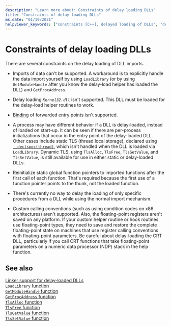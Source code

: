 ```yaml
---
description: "Learn more about: Constraints of delay loading DLLs"
title: "Constraints of delay loading DLLs"
ms.date: "01/19/2021"
helpviewer_keywords: ["constraints [C++], delayed loading of DLLs", "delayed loading of DLLs, constraints", "DLLs [C++], constraints"]
---
```

# Constraints of delay loading DLLs

There are several constraints on the delay loading of DLL imports.

- Imports of data can't be supported. A workaround is to explicitly handle the data import yourself by using `LoadLibrary` (or by using `GetModuleHandle` after you know the delay-load helper has loaded the DLL) and `GetProcAddress`.

- Delay loading *`Kernel32.dll`* isn't supported. This DLL must be loaded for the delay-load helper routines to work.

- [Binding](binding-imports.md) of forwarded entry points isn't supported.

- A process may have different behavior if a DLL is delay-loaded, instead of loaded on start-up. It can be seen if there are per-process initializations that occur in the entry point of the delay-loaded DLL. Other cases include static TLS (thread local storage), declared using [`__declspec(thread)`](../../cpp/thread.md), which isn't handled when the DLL is loaded via `LoadLibrary`. Dynamic TLS, using `TlsAlloc`, `TlsFree`, `TlsGetValue`, and `TlsSetValue`, is still available for use in either static or delay-loaded DLLs.

- Reinitialize static global function pointers to imported functions after the first call of each function. That's required because the first use of a function pointer points to the thunk, not the loaded function.

- There's currently no way to delay the loading of only specific procedures from a DLL while using the normal import mechanism.

- Custom calling conventions (such as using condition codes on x86 architectures) aren't supported. Also, the floating-point registers aren't saved on any platform. If your custom helper routine or hook routines use floating-point types, they need to save and restore the complete floating-point state on machines that use register calling conventions with floating-point parameters. Be careful about delay-loading the CRT DLL, particularly if you call CRT functions that take floating-point parameters on a numeric data processor (NDP) stack in the help function.

## See also

[Linker support for delay-loaded DLLs](linker-support-for-delay-loaded-dlls.md)\
[`LoadLibrary` function](/windows/win32/api/libloaderapi/nf-libloaderapi-loadlibraryw)\
[`GetModuleHandle` function](/windows/win32/api/libloaderapi/nf-libloaderapi-getmodulehandlew)\
[`GetProcAddress` function](/windows/win32/api/libloaderapi/nf-libloaderapi-getprocaddress)\
[`TlsAlloc` function](/windows/win32/api/processthreadsapi/nf-processthreadsapi-tlsalloc)\
[`TlsFree` function](/windows/win32/api/processthreadsapi/nf-processthreadsapi-tlsfree)\
[`TlsGetValue` function](/windows/win32/api/processthreadsapi/nf-processthreadsapi-tlsgetvalue)\
[`TlsSetValue` function](/windows/win32/api/processthreadsapi/nf-processthreadsapi-tlssetvalue)
